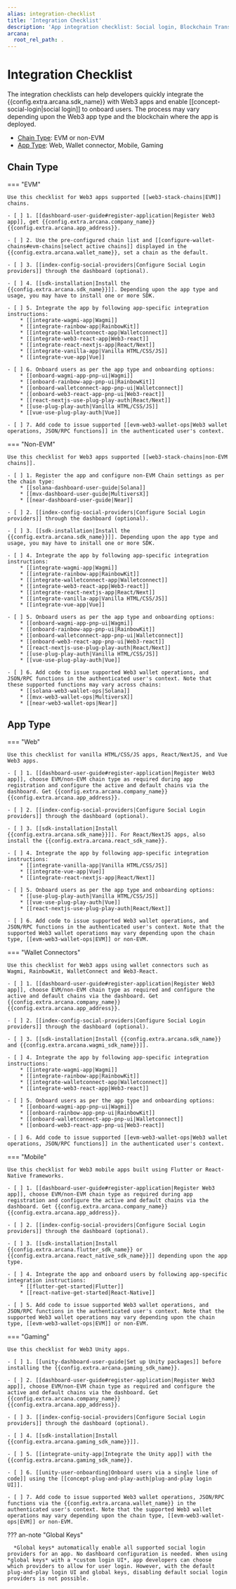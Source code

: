 ```yaml
---
alias: integration-checklist
title: 'Integration Checklist'
description: 'App integration checklist: Social login, Blockchain Transactions.'
arcana:
  root_rel_path: .
---
```


# Integration Checklist

The integration checklists can help developers quickly integrate the {{config.extra.arcana.sdk_name}} with Web3 apps and enable [[concept-social-login|social login]] to onboard users. The process may vary depending upon the Web3 app type and the blockchain where the app is deployed.

* [Chain Type](#chain-type): EVM or non-EVM
* [App Type](#app-type): Web, Wallet connector, Mobile, Gaming

## Chain Type

=== "EVM"

    Use this checklist for Web3 apps supported [[web3-stack-chains|EVM]] chains.

    - [ ] 1. [[dashboard-user-guide#register-application|Register Web3 app]], get {{config.extra.arcana.company_name}} {{config.extra.arcana.app_address}}. 

    - [ ] 2. Use the pre-configured chain list and [[configure-wallet-chains#evm-chains|select active chains]] displayed in the {{config.extra.arcana.wallet_name}}, set a chain as the default.

    - [ ] 3. [[index-config-social-providers|Configure Social Login providers]] through the dashboard (optional).

    - [ ] 4. [[sdk-installation|Install the {{config.extra.arcana.sdk_name}}]]. Depending upon the app type and usage, you may have to install one or more SDK. 

    - [ ] 5. Integrate the app by following app-specific integration instructions: 
        * [[integrate-wagmi-app|Wagmi]] 
        * [[integrate-rainbow-app|RainbowKit]]
        * [[integrate-walletconnect-app|Walletconnect]]
        * [[integrate-web3-react-app|Web3-react]]
        * [[integrate-react-nextjs-app|React/Next]]
        * [[integrate-vanilla-app|Vanilla HTML/CSS/JS]]
        * [[integrate-vue-app|Vue]]

    - [ ] 6. Onboard users as per the app type and onboarding options: 
        * [[onboard-wagmi-app-pnp-ui|Wagmi]]
        * [[onboard-rainbow-app-pnp-ui|RainbowKit]]
        * [[onboard-walletconnect-app-pnp-ui|Walletconnect]]
        * [[onboard-web3-react-app-pnp-ui|Web3-react]]
        * [[react-nextjs-use-plug-play-auth|React/Next]]
        * [[use-plug-play-auth|Vanilla HTML/CSS/JS]]
        * [[vue-use-plug-play-auth|Vue]]

    - [ ] 7. Add code to issue supported [[evm-web3-wallet-ops|Web3 wallet operations, JSON/RPC functions]] in the authenticated user's context.

=== "Non-EVM"

    Use this checklist for Web3 apps supported [[web3-stack-chains|non-EVM chains]].

    - [ ] 1. Register the app and configure non-EVM Chain settings as per the chain type:
        * [[solana-dashboard-user-guide|Solana]]
        * [[mvx-dashboard-user-guide|MultiversX]]
        * [[near-dashboard-user-guide|Near]]

    - [ ] 2. [[index-config-social-providers|Configure Social Login providers]] through the dashboard (optional).

    - [ ] 3. [[sdk-installation|Install the {{config.extra.arcana.sdk_name}}]]. Depending upon the app type and usage, you may have to install one or more SDK. 

    - [ ] 4. Integrate the app by following app-specific integration instructions: 
        * [[integrate-wagmi-app|Wagmi]] 
        * [[integrate-rainbow-app|RainbowKit]]
        * [[integrate-walletconnect-app|Walletconnect]]
        * [[integrate-web3-react-app|Web3-react]]
        * [[integrate-react-nextjs-app|React/Next]]
        * [[integrate-vanilla-app|Vanilla HTML/CSS/JS]]
        * [[integrate-vue-app|Vue]]

    - [ ] 5. Onboard users as per the app type and onboarding options: 
        * [[onboard-wagmi-app-pnp-ui|Wagmi]]
        * [[onboard-rainbow-app-pnp-ui|RainbowKit]]
        * [[onboard-walletconnect-app-pnp-ui|Walletconnect]]
        * [[onboard-web3-react-app-pnp-ui|Web3-react]]
        * [[react-nextjs-use-plug-play-auth|React/Next]]
        * [[use-plug-play-auth|Vanilla HTML/CSS/JS]]
        * [[vue-use-plug-play-auth|Vue]]

    - [ ] 6. Add code to issue supported Web3 wallet operations, and JSON/RPC functions in the authenticated user's context. Note that these supported functions may vary across chains:
        * [[solana-web3-wallet-ops|Solana]]
        * [[mvx-web3-wallet-ops|MultiversX]]
        * [[near-web3-wallet-ops|Near]]

## App Type

=== "Web"

    Use this checklist for vanilla HTML/CSS/JS apps, React/NextJS, and Vue Web3 apps.

    - [ ] 1. [[dashboard-user-guide#register-application|Register Web3 app]], choose EVM/non-EVM chain type as required during app registration and configure the active and default chains via the dashboard. Get {{config.extra.arcana.company_name}} {{config.extra.arcana.app_address}}. 

    - [ ] 2. [[index-config-social-providers|Configure Social Login providers]] through the dashboard (optional).

    - [ ] 3. [[sdk-installation|Install {{config.extra.arcana.sdk_name}}]]. For React/NextJS apps, also install the {{config.extra.arcana.react_sdk_name}}. 

    - [ ] 4. Integrate the app by following app-specific integration instructions: 
        * [[integrate-vanilla-app|Vanilla HTML/CSS/JS]]
        * [[integrate-vue-app|Vue]]
        * [[integrate-react-nextjs-app|React/Next]]

    - [ ] 5. Onboard users as per the app type and onboarding options: 
        * [[use-plug-play-auth|Vanilla HTML/CSS/JS]]
        * [[vue-use-plug-play-auth|Vue]]
        * [[react-nextjs-use-plug-play-auth|React/Next]]

    - [ ] 6. Add code to issue supported Web3 wallet operations, and JSON/RPC functions in the authenticated user's context. Note that the supported Web3 wallet operations may vary depending upon the chain type, [[evm-web3-wallet-ops|EVM]] or non-EVM.

=== "Wallet Connectors"

    Use this checklist for Web3 apps using wallet connectors such as Wagmi, RainbowKit, WalletConnect and Web3-React.

    - [ ] 1. [[dashboard-user-guide#register-application|Register Web3 app]], choose EVM/non-EVM chain type as required and configure the active and default chains via the dashboard. Get {{config.extra.arcana.company_name}} {{config.extra.arcana.app_address}}. 

    - [ ] 2. [[index-config-social-providers|Configure Social Login providers]] through the dashboard (optional).

    - [ ] 3. [[sdk-installation|Install {{config.extra.arcana.sdk_name}} and {{config.extra.arcana.wagmi_sdk_name}}]].

    - [ ] 4. Integrate the app by following app-specific integration instructions: 
        * [[integrate-wagmi-app|Wagmi]] 
        * [[integrate-rainbow-app|RainbowKit]]
        * [[integrate-walletconnect-app|Walletconnect]]
        * [[integrate-web3-react-app|Web3-react]]

    - [ ] 5. Onboard users as per the app type and onboarding options: 
        * [[onboard-wagmi-app-pnp-ui|Wagmi]]
        * [[onboard-rainbow-app-pnp-ui|RainbowKit]]
        * [[onboard-walletconnect-app-pnp-ui|Walletconnect]]
        * [[onboard-web3-react-app-pnp-ui|Web3-react]]

    - [ ] 6. Add code to issue supported [[evm-web3-wallet-ops|Web3 wallet operations, JSON/RPC functions]] in the authenticated user's context.

=== "Mobile"

    Use this checklist for Web3 mobile apps built using Flutter or React-Native frameworks.

    - [ ] 1. [[dashboard-user-guide#register-application|Register Web3 app]], choose EVM/non-EVM chain type as required during app registration and configure the active and default chains via the dashboard. Get {{config.extra.arcana.company_name}} {{config.extra.arcana.app_address}}. 

    - [ ] 2. [[index-config-social-providers|Configure Social Login providers]] through the dashboard (optional).

    - [ ] 3. [[sdk-installation|Install {{config.extra.arcana.flutter_sdk_name}} or {{config.extra.arcana.react_native_sdk_name}}]] depending upon the app type.

    - [ ] 4. Integrate the app and onboard users by following app-specific integration instructions: 
        * [[flutter-get-started|Flutter]]
        * [[react-native-get-started|React-Native]]

    - [ ] 5. Add code to issue supported Web3 wallet operations, and JSON/RPC functions in the authenticated user's context. Note that the supported Web3 wallet operations may vary depending upon the chain type, [[evm-web3-wallet-ops|EVM]] or non-EVM.

=== "Gaming"

    Use this checklist for Web3 Unity apps.

    - [ ] 1. [[unity-dashboard-user-guide|Set up Unity packages]] before installing the {{config.extra.arcana.gaming_sdk_name}}.

    - [ ] 2. [[dashboard-user-guide#register-application|Register Web3 app]], choose EVM/non-EVM chain type as required and configure the active and default chains via the dashboard. Get {{config.extra.arcana.company_name}} {{config.extra.arcana.app_address}}. 

    - [ ] 3. [[index-config-social-providers|Configure Social Login providers]] through the dashboard (optional).

    - [ ] 4. [[sdk-installation|Install {{config.extra.arcana.gaming_sdk_name}}]].

    - [ ] 5. [[integrate-unity-app|Integrate the Unity app]] with the {{config.extra.arcana.gaming_sdk_name}}.

    - [ ] 6. [[unity-user-onboarding|Onboard users via a single line of code]] using the [[concept-plug-and-play-auth|plug-and-play login UI]].

    - [ ] 7. Add code to issue supported Web3 wallet operations, JSON/RPC functions via the {{config.extra.arcana.wallet_name}} in the authenticated user's context. Note that the supported Web3 wallet operations may vary depending upon the chain type, [[evm-web3-wallet-ops|EVM]] or non-EVM.

??? an-note "Global Keys"

      *Global keys* automatically enable all supported social login providers for an app. No dashboard configuration is needed. When using *global keys* with a *custom login UI*, app developers can choose which providers to allow for user login. However, with the default plug-and-play login UI and global keys, disabling default social login providers is not possible.